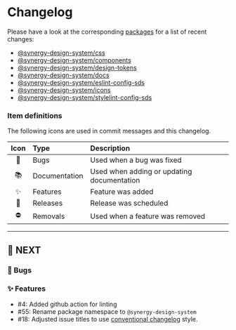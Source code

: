 # Changelog

Please have a look at the corresponding [packages](./packages) for a list of recent changes:

- [@synergy-design-system/css](./packages/css/CHANGELOG.md)
- [@synergy-design-system/components](./packages/components/CHANGELOG.md) 
- [@synergy-design-system/design-tokens](./packages/design-tokens/CHANGELOG.md)
- [@synergy-design-system/docs](./packages/docs/CHANGELOG.md)
- [@synergy-design-system/eslint-config-sds](./packages/eslint-config-sds/CHANGELOG.md)
- [@synergy-design-system/icons](./packages/icons/CHANGELOG.md)
- [@synergy-design-system/stylelint-config-sds](./packages/stylelint-config-sds/CHANGELOG.md)


### Item definitions

The following icons are used in commit messages and this changelog.

|  Icon  | Type          | Description
|:------:|:--------------|:----------------------------
|   🐛   | Bugs          | Used when a bug was fixed
|   📚   | Documentation | Used when adding or updating documentation
|   ✨   | Features      | Feature was added
|   🚀   | Releases      | Release was scheduled
|   ⛔   | Removals      | Used when a feature was removed

---

## 🚀 NEXT

### 🐛 Bugs

### ✨ Features

- #4: Added github action for linting
- #55: Rename package namespace to `@synergy-design-system`
- #18: Adjusted issue titles to use [conventional changelog](https://github.com/conventional-changelog/conventional-changelog/tree/master/packages/conventional-changelog-angular#type) style.
